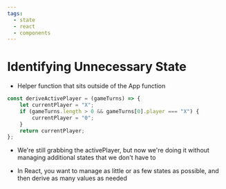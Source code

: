 ```yaml
---
tags:
  - state
  - react
  - components
---
```

# Identifying Unnecessary State

* Helper function that sits outside of the App function

```jsx
const deriveActivePlayer = (gameTurns) => {
	let currentPlayer = "X";
	if (gameTurns.length > 0 && gameTurns[0].player === "X") {
		currentPlayer = "0";
	}
	return currentPlayer;
};
```

* We're still grabbing the activePlayer, but now we're doing it without managing additional states that we don't have to

* In React, you want to manage as little or as few states as possible, and then derive as many values as needed